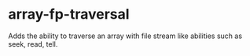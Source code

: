 # array-fp-traversal
Adds the ability to traverse an array with file stream like abilities such as seek, read, tell.
